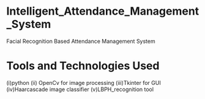 # Intelligent_Attendance_Management_System
Facial Recognition Based Attendance Management System
# Tools and Technologies Used
(i)python (ii) OpenCv for image processing (iii)Tkinter for GUI (iv)Haarcascade image classifier (v)LBPH_recognition tool 
